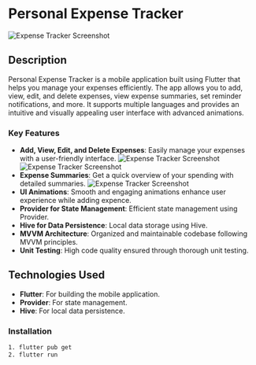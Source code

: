 # Personal Expense Tracker

![Expense Tracker Screenshot](screenshots/main.png)

## Description

Personal Expense Tracker is a mobile application built using Flutter that helps you manage your expenses efficiently. The app allows you to add, view, edit, and delete expenses, view expense summaries, set reminder notifications, and more. It supports multiple languages and provides an intuitive and visually appealing user interface with advanced animations. 

### Key Features

- **Add, View, Edit, and Delete Expenses**: Easily manage your expenses with a user-friendly interface.
![Expense Tracker Screenshot](screenshots/add.png)
![Expense Tracker Screenshot](screenshots/update.png)
- **Expense Summaries**: Get a quick overview of your spending with detailed summaries.
![Expense Tracker Screenshot](screenshots/report.png)
- **UI Animations**: Smooth and engaging animations enhance user experience while adding expence.
- **Provider for State Management**: Efficient state management using Provider.
- **Hive for Data Persistence**: Local data storage using Hive.
- **MVVM Architecture**: Organized and maintainable codebase following MVVM principles.
- **Unit Testing**: High code quality ensured through thorough unit testing.

## Technologies Used

- **Flutter**: For building the mobile application.
- **Provider**: For state management.
- **Hive**: For local data persistence.

### Installation

   ```sh
   1. flutter pub get
   2. flutter run